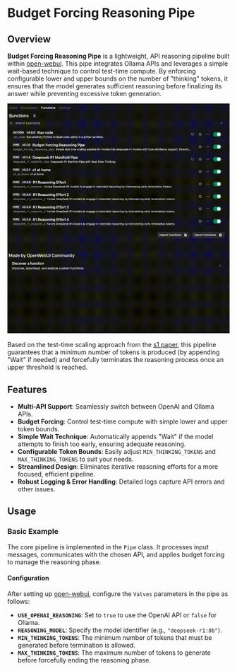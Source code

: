 # Budget Forcing Reasoning Pipe

## Overview
**Budget Forcing Reasoning Pipe** is a lightweight, API reasoning pipeline built within [open-webui](https://github.com/open-webui/open-webui). This pipe integrates Ollama APIs and leverages a simple wait-based technique to control test-time compute. By enforcing configurable lower and upper bounds on the number of "thinking" tokens, it ensures that the model generates sufficient reasoning before finalizing its answer while preventing excessive token generation.

![Budget Forcing Demo](budget_forcing.gif)

Based on the test-time scaling approach from the [s1 paper](https://arxiv.org/pdf/2501.19393), this pipeline guarantees that a minimum number of tokens is produced (by appending "Wait" if needed) and forcefully terminates the reasoning process once an upper threshold is reached.

## Features
- **Multi-API Support**: Seamlessly switch between OpenAI and Ollama APIs.
- **Budget Forcing**: Control test-time compute with simple lower and upper token bounds.
- **Simple Wait Technique**: Automatically appends "Wait" if the model attempts to finish too early, ensuring adequate reasoning.
- **Configurable Token Bounds**: Easily adjust `MIN_THINKING_TOKENS` and `MAX_THINKING_TOKENS` to suit your needs.
- **Streamlined Design**: Eliminates iterative reasoning efforts for a more focused, efficient pipeline.
- **Robust Logging & Error Handling**: Detailed logs capture API errors and other issues.

## Usage

### Basic Example
The core pipeline is implemented in the `Pipe` class. It processes input messages, communicates with the chosen API, and applies budget forcing to manage the reasoning phase.

#### Configuration
After setting up [open-webui](https://github.com/open-webui/open-webui), configure the `Valves` parameters in the pipe as follows:
- **`USE_OPENAI_REASONING`**: Set to `true` to use the OpenAI API or `false` for Ollama.
- **`REASONING_MODEL`**: Specify the model identifier (e.g., `"deepseek-r1:8b"`).
- **`MIN_THINKING_TOKENS`**: The minimum number of tokens that must be generated before termination is allowed.
- **`MAX_THINKING_TOKENS`**: The maximum number of tokens to generate before forcefully ending the reasoning phase.
